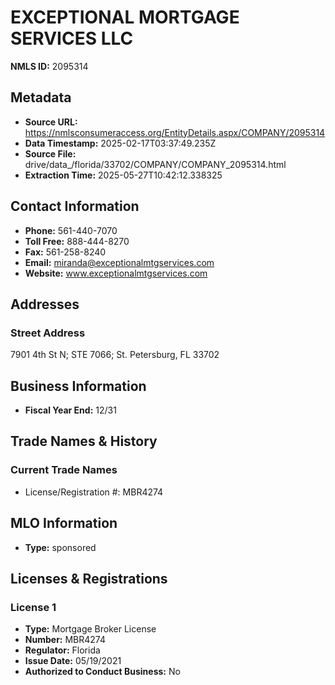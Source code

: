 # EXCEPTIONAL MORTGAGE SERVICES LLC

**NMLS ID:** 2095314

## Metadata
- **Source URL:** https://nmlsconsumeraccess.org/EntityDetails.aspx/COMPANY/2095314
- **Data Timestamp:** 2025-02-17T03:37:49.235Z
- **Source File:** drive/data_/florida/33702/COMPANY/COMPANY_2095314.html
- **Extraction Time:** 2025-05-27T10:42:12.338325

## Contact Information
- **Phone:** 561-440-7070
- **Toll Free:** 888-444-8270
- **Fax:** 561-258-8240
- **Email:** miranda@exceptionalmtgservices.com
- **Website:** www.exceptionalmtgservices.com

## Addresses
### Street Address
7901 4th St N; STE 7066; St. Petersburg, FL 33702

## Business Information
- **Fiscal Year End:** 12/31

## Trade Names & History
### Current Trade Names
- License/Registration #: MBR4274

## MLO Information
- **Type:** sponsored

## Licenses & Registrations

### License 1
- **Type:** Mortgage Broker License
- **Number:** MBR4274
- **Regulator:** Florida
- **Issue Date:** 05/19/2021
- **Authorized to Conduct Business:** No
